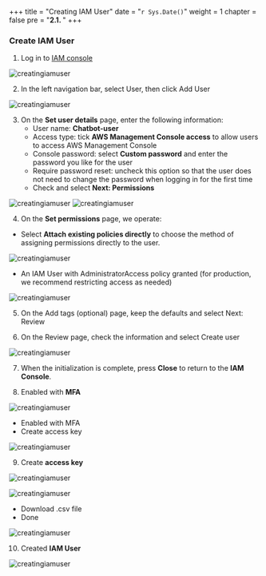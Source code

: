 +++
title = "Creating IAM User"
date = "`r Sys.Date()`"
weight = 1
chapter = false
pre = "<b>2.1. </b>"
+++

### Create IAM User

1. Log in to [IAM console](https://console.aws.amazon.com/iam/home#/home)

![creatingiamuser](/Deploying-a-Multi-Model-and-Multi-RAG-Powered-Chatbot-Using-AWS-CDK-on-AWS/images/2-preparation-steps/1-creatingiamuser/001-1-creatingiamuser.png?width=90pc)

2. In the left navigation bar, select User, then click Add User

![creatingiamuser](/Deploying-a-Multi-Model-and-Multi-RAG-Powered-Chatbot-Using-AWS-CDK-on-AWS/images/2-preparation-steps/1-creatingiamuser/002-1-creatingiamuser.png?width=90pc)

3. On the **Set user details** page, enter the following information:
    - User name: **Chatbot-user**
    - Access type: tick **AWS Management Console access** to allow users to access AWS Management Console
    - Console password: select **Custom password** and enter the password you like for the user
    - Require password reset: uncheck this option so that the user does not need to change the password when logging in for the first time
    - Check and select **Next: Permissions**

![creatingiamuser](/Deploying-a-Multi-Model-and-Multi-RAG-Powered-Chatbot-Using-AWS-CDK-on-AWS/images/2-preparation-steps/1-creatingiamuser/003-1-creatingiamuser.png?width=90pc)
![creatingiamuser](/Deploying-a-Multi-Model-and-Multi-RAG-Powered-Chatbot-Using-AWS-CDK-on-AWS/images/2-preparation-steps/1-creatingiamuser/004-1-creatingiamuser.png?width=90pc)

4. On the **Set permissions** page, we operate:
- Select **Attach existing policies directly** to choose the method of assigning permissions directly to the user.

![creatingiamuser](/Deploying-a-Multi-Model-and-Multi-RAG-Powered-Chatbot-Using-AWS-CDK-on-AWS/images/2-preparation-steps/1-creatingiamuser/005-1-creatingiamuser.png?width=90pc)

- An IAM User with AdministratorAccess policy granted (for production, we recommend restricting access as needed)

![creatingiamuser](/Deploying-a-Multi-Model-and-Multi-RAG-Powered-Chatbot-Using-AWS-CDK-on-AWS/images/2-preparation-steps/1-creatingiamuser/006-1-creatingiamuser.png?width=90pc)

5. On the Add tags (optional) page, keep the defaults and select Next: Review

6. On the Review page, check the information and select Create user

![creatingiamuser](/Deploying-a-Multi-Model-and-Multi-RAG-Powered-Chatbot-Using-AWS-CDK-on-AWS/images/2-preparation-steps/1-creatingiamuser/007-1-creatingiamuser.png?width=90pc)

7. When the initialization is complete, press **Close** to return to the **IAM Console**.

8. Enabled with **MFA**

![creatingiamuser](/Deploying-a-Multi-Model-and-Multi-RAG-Powered-Chatbot-Using-AWS-CDK-on-AWS/images/2-preparation-steps/1-creatingiamuser/008-1-creatingiamuser.png?width=90pc)

- Enabled with MFA
- Create access key

![creatingiamuser](/Deploying-a-Multi-Model-and-Multi-RAG-Powered-Chatbot-Using-AWS-CDK-on-AWS/images/2-preparation-steps/1-creatingiamuser/009-1-creatingiamuser.png?width=90pc)

9. Create **access key**

![creatingiamuser](/Deploying-a-Multi-Model-and-Multi-RAG-Powered-Chatbot-Using-AWS-CDK-on-AWS/images/2-preparation-steps/1-creatingiamuser/011-1-creatingiamuser.png?width=90pc)

![creatingiamuser](/Deploying-a-Multi-Model-and-Multi-RAG-Powered-Chatbot-Using-AWS-CDK-on-AWS/images/2-preparation-steps/1-creatingiamuser/012-1-creatingiamuser.png?width=90pc)

   - Download .csv file
   - Done

![creatingiamuser](/Deploying-a-Multi-Model-and-Multi-RAG-Powered-Chatbot-Using-AWS-CDK-on-AWS/images/2-preparation-steps/1-creatingiamuser/013-1-creatingiamuser.png?width=90pc)

10. Created **IAM User**

![creatingiamuser](/Deploying-a-Multi-Model-and-Multi-RAG-Powered-Chatbot-Using-AWS-CDK-on-AWS/images/2-preparation-steps/1-creatingiamuser/014-1-creatingiamuser.png?width=90pc)